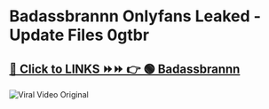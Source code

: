 
 # Badassbrannn Onlyfans Leaked - Update Files 0gtbr

## <h2><a href="https://clipsfans.com/Badassbrannn&ref=git">🔗 Click to LINKS ⏩⏩ 👉 🟢 Badassbrannn </a></h2>

<a href="https://clipsfans.com/Badassbrannn&ref=git" rel="nofollow" data-target="animated-image.originalLink"><img src="https://i.ibb.co.com/xMMVF88/686577567.gif" alt="Viral Video Original" style="max-width: 100%; display: inline-block;" data-target="animated-image.originalImage"></a>

